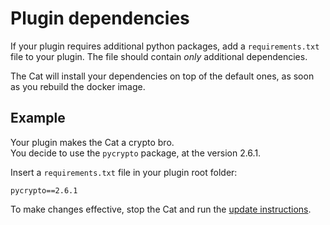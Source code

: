 # Plugin dependencies

If your plugin requires additional python packages, add a `requirements.txt` file to your plugin.
The file should contain *only* additional dependencies.  

The Cat will install your dependencies on top of the default ones, as soon as you rebuild the docker image.

## Example

Your plugin makes the Cat a crypto bro.  
You decide to use the `pycrypto` package, at the version 2.6.1.

Insert a `requirements.txt` file in your plugin root folder:

```
pycrypto==2.6.1
```

To make changes effective, stop the Cat and run the [update instructions](../getting-started.md#update).